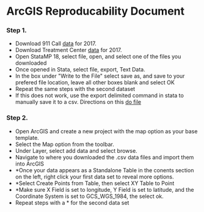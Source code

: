 # ArcGIS Reproducability Document
### Step 1. 
- Download 911 Call [data](https://github.com/ecn310/course-project-zipcentercrime/blob/main/Data%20by%20year/911%20call%20data%20by%20year/2017_911_call_data_access.md) for 2017.
- Download Treatment Center [data](https://github.com/ecn310/course-project-zipcentercrime/blob/main/Data%20by%20year/Treatment%20center%20data%20by%20year/2017_treatment_center_data.dta) for 2017.
- Open StataMP 18, select file, open, and select one of the files you downloaded
- Once opened in Stata, select file, export, Text Data.
- In the box under "Write to the File" select save as, and save to your prefered file location, leave all other boxes blank and select OK
- Repeat the same steps with the second dataset
- If this does not work, use the export delimited command in stata to manually save it to a csv. Directions on this [do file](https://sumailsyr-my.sharepoint.com/:u:/r/personal/sgortizh_syr_edu/Documents/Intro%20to%20Econ%20Research/GitHub/course-project-zipcentercrime/Data%20by%20year/Convert_datasets_to_csv.do?csf=1&web=1&e=8ODvER)

### Step 2.
- Open ArcGIS and create a new project with the map option as your base template.
- Select the Map option from the toolbar.
- Under Layer, select add data and select browse.
- Navigate to where you downloaded the .csv data files and import them into ArcGIS
- *Once your data appears as a Standalone Table in the conents section on the left, right click your first data set to reveal more options.
- *Select Create Points from Table, then select XY Table to Point
- *Make sure X Field is set to longitude, Y Field is set to latitude, and the Coordinate System is set to GCS_WGS_1984, the select ok.
- Repeat steps with a * for the second data set
